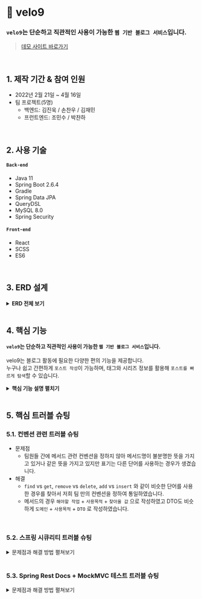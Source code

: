 # :pushpin: velo9
### `velo9`는 단순하고 직관적인 사용이 가능한 `웹 기반 블로그 서비스`입니다.
>[데모 사이트 바로가기](www.naver.com)

</br>

## 1. 제작 기간 & 참여 인원
- 2022년 2월 21일 ~ 4월 16일
- 팀 프로젝트(5명)
  - 백엔드: 김진욱 / 손찬우 / 김재민
  - 프런트엔드: 조민수 / 박찬하

</br>

## 2. 사용 기술
#### `Back-end`
- Java 11
- Spring Boot 2.6.4
- Gradle
- Spring Data JPA
- QueryDSL
- MySQL 8.0
- Spring Security
#### `Front-end`
- React
- SCSS
- ES6

</br>

## 3. ERD 설계

<details>
<summary><b>ERD 전체 보기</b></summary>

<div markdown="1">

![](https://velog.velcdn.com/images/woply/post/b30e1438-7808-4d18-b746-39f5b3e18ad8/image.jpeg)
</div>
</details>

<br>

## 4. 핵심 기능
**`velo9`는 단순하고 직관적인 사용이 가능한 `웹 기반 블로그 서비스`입니다.** <br><br>
velo9는 블로그 활동에 필요한 다양한 편의 기능을 제공합니다.<br>
누구나 쉽고 간편하게 `포스트 작성`이 가능하며, 태그와 시리즈 정보를 활용해 `포스트를 빠르게 탐색`할 수 있습니다.

<details>
<summary><b>핵심 기능 설명 펼치기</b></summary>

<div markdown="1">

## 4.1. 포스트 작성 관련 기능

<br>

> ### 4.1.1. 글 작성과 글 수정을 한 곳에서 처리 :pushpin: [코드 확인](https://github.com/team-express/velo9/blob/fb2cdc52f5a47e4bb1afaa4b15ce39540d57f85c/src/main/java/teamexpress/velo9/post/service/PostService.java#L61)
- 신규 글 작성과 기존 글 수정을 단일 `Controller - Service - Repository`에서 처리할 수 있도록 코드를 설계하였습니다. <br>

<details>
<summary><b> 동작 구조도 펼치기</b></summary>

<div markdown="1">

![](https://velog.velcdn.com/images/woply/post/22a12441-8864-44c5-bd5d-b7e130443520/image.jpg)

</div>
</details>




<br>

> ### 4.1.2. 포스트용 섬네일 등록 :pushpin: [코드 확인](https://github.com/team-express/velo9/blob/fb2cdc52f5a47e4bb1afaa4b15ce39540d57f85c/src/main/java/teamexpress/velo9/post/api/PostThumbnailFileUploader.java#L37)
- 포스트에 대한 정보를 한 눈에 확인 할 수 있도록 섬네일 업로드를 지원합니다.<br>

<details>
<summary><b> 동작 구조도 펼치기</b></summary>

<div markdown="1">

![](https://velog.velcdn.com/images/woply/post/f88d7a93-0aba-4715-b8b4-81effc6592bd/image.jpg)

</div>
</details>

<br>


> ### 4.1.3. 태그, 시리즈 등록 :pushpin: [태그 관련 코드 확인](https://github.com/team-express/velo9/blob/fb2cdc52f5a47e4bb1afaa4b15ce39540d57f85c/src/main/java/teamexpress/velo9/post/service/TagService.java#L26) / [시리즈 관련 코드 확인](https://github.com/team-express/velo9/blob/fb2cdc52f5a47e4bb1afaa4b15ce39540d57f85c/src/main/java/teamexpress/velo9/post/service/SeriesService.java#L32)
- 포스트 내용을 쉽게 파악하고, 조회할 수 있도록 태그와 시리즈를 추가할 수 있습니다<br>

<details>
<summary><b> 동작 구조도 펼치기</b></summary>

<div markdown="1">

![](https://velog.velcdn.com/images/woply/post/2d55f142-f0ef-4645-92b7-b007c3472fd5/image.jpg)

</div>
</details>

<br>

> ### 4.1.4. 포스트 소개글 자동 등록 :pushpin: [코드 확인](https://github.com/team-express/velo9/blob/fb2cdc52f5a47e4bb1afaa4b15ce39540d57f85c/src/main/java/teamexpress/velo9/post/dto/PostSaveDTO.java#L50)
- 포스트 소개글 미입력시, 본문 내용의 150자를 소개글로 자동 등록합니다.<br>

<details>
<summary><b> 동작 구조도 펼치기</b></summary>

<div markdown="1">

![](https://velog.velcdn.com/images/woply/post/c0adb39e-71d2-41e6-a4c7-bab184a419c6/image.jpg)

</div>
</details>

<br>

> ### 4.1.5. 임시 저장 :pushpin: [코드 확인](https://github.com/team-express/velo9/blob/fb2cdc52f5a47e4bb1afaa4b15ce39540d57f85c/src/main/java/teamexpress/velo9/post/service/PostService.java#L169)
- 작성 중인 포스트는 x분 마다 자동 저장됩니다.<br>

<details>
<summary><b> 동작 구조도 펼치기</b></summary>

<div markdown="1">

![](https://velog.velcdn.com/images/woply/post/110c7d6f-95b5-44e4-a0e8-0980a6eb8901/image.jpg)

</div>
</details>

<br>

> ### 4.1.6. MarkDown 미리보기 :pushpin: [코드 확인](www.naver.com)
- 글 작성 시, MarkDown 문법이 적용된 포스트 결과물 미리보기를 지원합니다.<br>

<br>


## 4.2. 포스트 조회 관련 기능


> ### 4.2.1. (메인 화면)멀티 검색 지원 :pushpin: [코드 확인](https://github.com/team-express/velo9/blob/fb2cdc52f5a47e4bb1afaa4b15ce39540d57f85c/src/main/java/teamexpress/velo9/post/domain/PostRepositoryCustomImpl.java#L50)
- 메인 화면에서 키워드 검색 시, 포스트 내용과 태그 내용을 선택하여 검색할 수 있습니다.<br>

<details>
<summary><b> 동작 구조도 펼치기</b></summary>

<div markdown="1">

![](https://velog.velcdn.com/images/woply/post/319e767f-a40d-4bcb-a90a-494f79a7577b/image.jpg)

</div>
</details>

<br>


> ### 4.2.2. (메인 화면)정렬 조건 지원 :pushpin: [코드 확인](https://github.com/team-express/velo9/blob/fb2cdc52f5a47e4bb1afaa4b15ce39540d57f85c/src/main/java/teamexpress/velo9/post/controller/MainController.java#L36)
- 메인 화면에서 포스트 조회 시, 원하는 정렬 조건을 설정하여 포스트 목록을 조회할 수 있습니다.<br>

<details>
<summary><b> 동작 구조도 펼치기</b></summary>

<div markdown="1">

![](https://velog.velcdn.com/images/woply/post/5130ab71-9dc6-4641-a77c-2eda2c90a2ef/image.jpg)

</div>
</details>

<br>


> ### 4.2.3. (사용자 글 목록 화면) 태그, 시리즈 정보 기반 포스트 탐색 :pushpin: [태그 활용 코드 확인](https://github.com/team-express/velo9/blob/fb2cdc52f5a47e4bb1afaa4b15ce39540d57f85c/src/main/java/teamexpress/velo9/post/domain/PostRepositoryCustomImpl.java#L34) / [시리즈 활용 코드 확인](https://github.com/team-express/velo9/blob/fb2cdc52f5a47e4bb1afaa4b15ce39540d57f85c/src/main/java/teamexpress/velo9/post/domain/PostRepositoryCustomImpl.java#L102)
- 포스트에 포함된 태그 정보와 시리즈 정보를 이용하여 관심있는 주제의 포스트를 탐색할 수 있습니다.<br>

<details>
<summary><b> 동작 구조도 펼치기</b></summary>

<div markdown="1">

![](https://velog.velcdn.com/images/woply/post/1bd41fef-c0ea-4f06-a44e-f6f78a58188f/image.jpg)

</div>
</details>

  <br>


> ### 4.2.4. (포스트 상세 화면) 이전 글, 다음 글 보기 지원  :pushpin: [코드 확인](https://github.com/team-express/velo9/blob/fb2cdc52f5a47e4bb1afaa4b15ce39540d57f85c/src/main/java/teamexpress/velo9/post/domain/PostRepositoryCustomImpl.java#L116)
- (동일한 시리즈 정보를 가지고 있거나, 등록된 순서를 기반으로) 현재 보고 있는 포스트의 이전 글과 다음 글을 보여 줍니다. <br>

<details>
<summary><b> 동작 구조도 펼치기</b></summary>

<div markdown="1">

![](https://velog.velcdn.com/images/woply/post/3a585f56-f5e5-4223-a2f5-f3471ff8f1fa/image.jpg)

</div>
</details>

<br>


> ### 4.2.5. (사용자 아카이브) 좋아요, 최근 읽은 글 목록 지원 :pushpin: [좋아요 관련 코드 확인](https://github.com/team-express/velo9/blob/fb2cdc52f5a47e4bb1afaa4b15ce39540d57f85c/src/main/java/teamexpress/velo9/post/domain/PostRepositoryCustomImpl.java#L67) / [읽은 글 관련 코드 확인](https://github.com/team-express/velo9/blob/fb2cdc52f5a47e4bb1afaa4b15ce39540d57f85c/src/main/java/teamexpress/velo9/post/domain/PostRepositoryCustomImpl.java#L85)
- 사용자가 '읽은 적'이 있는 모든 포스트와 '좋아요'를 누른 모든 포스트를 별도로 보여줍니다. <br>

<details>
<summary><b> 동작 구조도 펼치기</b></summary>

<div markdown="1">

![](https://velog.velcdn.com/images/woply/post/e981cfa1-a0ee-4f83-8fc1-e95331aa91b9/image.jpg)

</div>
</details>

<br>

</div>
</details>

<br>

## 5. 핵심 트러블 슈팅
### 5.1. 컨벤션 관련 트러블 슈팅
- 문제점
  - 팀원들 간에 메서드 관련 컨벤션을 정하지 않아 메서드명이 불분명한 뜻을 가지고 있거나 같은 뜻을 가지고 있지만 표기는 다른 단어를 사용하는 경우가 생겼습니다.
- 해결
  - `find` vs `get`, `remove` vs `delete`, `add` vs `insert` 와 같이 비슷한 단어를 사용한 경우를 찾아서 저희 팀 만의 컨벤션을 정하여 통일하였습니다.
  - 메서드의 경우 `해야할 작업` + `사용목적` + `찾아올 값` 으로 작성하였고 DTO도 비슷하게 `도메인` + `사용목적` + `DTO` 로 작성하였습니다.

<br>

### 5.2. 스프링 시큐리티 트러블 슈팅

<details>
<summary>문제점과 해결 방법 펼쳐보기</summary>
<div markdown="1">

- 문제점
  - 스프링 시큐리티 관련 지식이 부족하여 설계 및 코드 작성에 실수를 범하였습니다.
  - 세션에 회원의 정보를 저장하고 프론트에서 직접 꺼내서 사용하는 방식을 생각했는데 우리는 리액트와 통신해야 하기 때문에 세션에 저장하고 꺼내는 방식은 사용할 수가 없었습니다.
  - 소셜로그인 리액트와의 연결 방식

- 1차 구현은 Ajax 통신을 통한 인증으로 구현하였다. 하지만 정확한 작동 방법을 알지 못하여 커스텀 방식을 사용하였습니다.
- 2차 구현 → FormLogin 방식으로 구현했지만 실행되는 곳에서 Json 데이터를 받아오지 못하는 문제가 생겼습니다.
- 3차 구현 → Ajax 방식을 토대로 새로운 로그인 구현 방식을 만들어서 Json데이터를 받아오고 로그인 판단 여부를 성공적으로 처리하게 되었습니다.
- 추가로 로그인하지 않은 사용자가 접근하지 못하는 인가 정책도 추가했습니다.

- 기존 방식

![](https://velog.velcdn.com/images/woply/post/b2092df0-240f-4147-817c-cd045afa3342/image.png)


- 위의 프로세스대로 구현을 했지만 Ajax 확인 여부를 위한 헤더 설정 부분의 XMLHttpRequest 설정이 먹히지가 않아서 프로세스가 제대로 실행되지가 않았습니다.

## 해결 1. 로그인 방식 → Ajax가 아닌 커스텀 로그인으로 변경 방식 :

formLogin 방식은 Json 형태의 값을 받아오기 힘들다. 그렇기 때문에 Ajax방식을 토대로 Json 데이터를 받아오면서 로그인을 구현했습니다.

`CustomLoginProcessingFilter.attemptAuthentication`

1. Post 방식으로 `/login` 에 접근 하였는지 확인했습니다.
2. objectMapper를 사용하여 Json 형식으로 넘어온 `MemberLoginDTO`를 받아옵니다.
3. `AjaxAuthenticationToken` 에 MemberLoginDTO 의 username 값과 password값을 담아서 `AuthenticationManager`로 보냅니다.

`CustomAuthenticationProvider.authenticate`

1. authentication 에서 내가 입력한 username과 password를 빼올 수 있습니다.
2. userDetailsService에서 username으로 MemberContext 라는 Member가 담긴 객체를 받아온다. MemberContext 는 User를 상속받아 Member의 username, password, Role 을 같이 담고 있는 객체입니다.
3. 내가 입력한 password와 조회한 Member의 password를 비교하여 불일치 시 `BadCredentialsException` 예외를 던집니다.
4. 그리고 `AjaxAuthenticationToken`에 MemberContext 에 담긴 member를 다시 저장시킵니다.

`CustomUserDetailsService.loadUserByUsername`

1. 사용자가 입력한 username을 DB에 조회하여 실제 존재하는 멤버인지 확인하는 절차입니다.
2. 찾아온 멤버 객체와 멤버 객체가 가지고 있는 Role을 MemberContext에 저장시킵니다.

`CustomAuthenticationSuccessHandler.onAuthenticationSuccess`

1. 사용자가 올바른 username 과 password를 입력하면 이 메서드로 오게 된다. 이 메서드로 온다는 것은 로그인 처리에 성공했다는 의미를 뜻합니다.
2. `authentication`에서 멤버를 꺼내온 후 세션에 멤버 아이디를 저장하고 Http 상태 코드 OK를 응답합니다.

`CustomAuthenticationFailureHandler.onAuthenticationFailure`

1. 사용자가 로그인에 실패(아이디 또는 비밀번호가 틀렸을 경우)하게 되면 이 메서드로 오게 됩니다.
2. Exception이 `BadCredentialsException` 일 경우 비밀번호가 틀렸다는 내용을 응답하게 됩니다.
3. if문에 있는 Exception에 걸리지 않았을 경우는 아이디 또는 비밀번호가 틀렸다는 내용을 응답하게 됩니다.

## 해결 2. 세션 저장 방식


기존에 세션에 회원 정보를 저장하는 방식을 사용했습니다. 하지만 이 방식으로는 리액트를 사용하는 프론트쪽에서 세션에서 아무 정보도 꺼내 오지 못하는 방식입니다.

SSR(서버 사이드 렌더링)방식으로만 구현을 해봐서 생긴 허점이었습니다.

JWT 토큰을 사용하는 방식으로 구현을 하려 했지만 세션에 저장한 정보는 우리가 사용하는 것으로 하고 프론트에서 사용자 정보가 필요할 때마다 백엔드에 호출하면 JSON 데이터로 보내주는 방식을 선택했습니다.

## 해결 3. 소셜로그인

### 리액트와의 연결을 생각하지 않은 OAuth2 설계

리액트와의 연결을 너무 간단하게 생각했습니다.


리액트에서 구글이나 깃헙으로 로그인하는 URL만 연결해 주면 백엔드 쪽에서 처리해주는 데이터가 프론트쪽으로 넘어갈 것이라고 생각했습니다. 하지만 이렇게 되면 로그인된 후 백엔드 서버 쪽의 URL로 넘어가게 됩니다.

리액트에서 백엔드 쪽의 소셜로그인을 호출하는 경우 Axios 나 Fetch 가 먹히지 않는다고 합니다. 그렇기에 a태그로 호출을 해줘야 하는데 a태그로는 백엔드 쪽의 데이터를 그대로 받아오지 못하기 때문에 다른 처리가 필요했습니다.

`OAuth2SuccessHandler` 가 해결책이었습니다. 로그인이 성공적으로 이루어질 경우 우리는 이미 회원가입이 된 사용자인지 아닌지의 판단이 필요했습니다. `OAuth2SuccessHandler` 에서 `MemberService` 를 호출해서 회원가입이 된 사용자인지 판단하도록 했습니다.


이미 회원가입이 된 사용자의 경우 `http://localhost:3000/success` 로 리다이렉트 되어 백엔드쪽으로 사용자 정보를 호출합니다.

회원가입이 되어있지 않은 사용자의 경우 `http://localhost:3000/firstLogin` 으로 리다이렉트 되어 회원가입이 실행되도록 하여 리액트와의 연결문제를 해결하였습니다.

## cors 설정

스프링 부트에서 cors 설정 시, `configuration.setAllowCredentials()` 와 `configuration.addAllowedOrigin()`을 동시에 사용할 수 없도록 변경 되었습니다.

→ 이 문제를 해결하려면 `**configuration.addAllowedOriginPattern()**`을 사용하면 됩니다.

같은 origin의 경우 request header 에 cookie가 추가되는데 orgin이 달라지는 경우 자동으로 추가되지 않아 생기는 문제점 해결 →  프론트에서 `withCredentials: true` 백엔드에서는 `configuration.setAllowCredentials(true);` 설정을 해주어야 합니다.

</div>
</details>

<br>

### 5.3. Spring Rest Docs + MockMVC 테스트 트러블 슈팅

<details>
<summary>문제점과 해결 방법 펼쳐보기</summary>
<div markdown="1">

- 이슈 1: PathVariable이 먹지 않았던 이슈

```java
	@Test
	void writeGet() throws Exception {

		mockMvc.perform(get("/write")
				.param("id", "1"))
			.andExpect(status().isOk())
			//생략
            ;
	}
```


get방식에서 JSON(.content( )), 쿼리스트링(.param( ))을 잘 사용하고 있었습니다.
pathVariable이 포함된 컨트롤러도 테스트 해야하여 구글링을 하여보니, [get("/write/{path}", "value")] 이런식으로 쓰는 걸 확인하여
그대로 적용하니 익셉션이 발생하였습니다.

```
java.lang.IllegalArgumentException: urlTemplate not found.
If you are using MockMvc did you use RestDocumentationRequestBuilders
to build the request?
```

해당 메세지를 그대로 긁어 구글링을 하여보니 경로파라미터를 사용할때는 MockMvcRequestBuilders 아닌 RestDocumentationRequestBuilders의 get()을
사용하여야 한다고 합니다.

```java
	@Test
	void series() throws Exception {
		this.mockMvc.perform(RestDocumentationRequestBuilders.get("/{nickname}/series", "admin"))
			.andExpect(status().isOk())
			//생략
            ;
	}
```

<br>


- 이슈 2: 문서에 굳이 넣고 싶지 않은 이들이 있을 때


```java
	@Test
	void series() throws Exception {
		this.mockMvc.perform(RestDocumentationRequestBuilders.get("/{nickname}/series", "admin"))
			.andExpect(status().isOk())
			.andDo(document("GetSeries", pathParameters(
					parameterWithName("nickname").description("")
				),
				responseFields(
					fieldWithPath("data.content").description("").optional(),
					fieldWithPath("data.size").description("").optional(),
					fieldWithPath("data.number").description("").optional(),
					fieldWithPath("data.first").description("").optional(),
					fieldWithPath("data.last").description("").optional(),
					fieldWithPath("data.numberOfElements").description("").optional(),
					fieldWithPath("data.empty").description("").optional(),
					fieldWithPath("subData").description("").optional()
				)
			));
	}
```


기본적으로 요청과 응답의 필드(또는 파라미터 등)와 문서화할 필드가 일치해야 합니다. 그렇지 않으면 아래와 같은 익셉션이 발생합니다.

```
org.springframework.restdocs.snippet.SnippetException:
The following parts of the payload were not documented:
```

하지만 어떤 이유로 추가하고 싶지 않은 경우가 있습니다.


원래는 이 문제 때문이 아니라 restController라 json으로 resp, req를 받아야 하는데, Object안에 Object가 있는 경우에 어떻게 표현해야하는지를 찾다가 .을 찍고 들어가는 방법도 찾았고,

relaxed~를 이용하는 방법을 얻어 걸린 듯 찾은 것입니다.


```java
	@Test
	void series() throws Exception {
		this.mockMvc.perform(RestDocumentationRequestBuilders.get("/{nickname}/series", "admin"))
			.andExpect(status().isOk())
			.andDo(document("GetSeries", pathParameters(
					parameterWithName("nickname").description("")
				),
				relaxedResponseFields(
					fieldWithPath("data.content").description("").optional(),
					fieldWithPath("data.size").description("").optional(),
					fieldWithPath("data.number").description("").optional(),
					fieldWithPath("data.first").description("").optional(),
					fieldWithPath("data.last").description("").optional(),
					fieldWithPath("data.numberOfElements").description("").optional(),
					fieldWithPath("data.empty").description("").optional(),
					fieldWithPath("subData").description("").optional()
				)
			));
	}
```


위와 같이 relaxed~가 붙은 메서드를 사용하면 원하는 것만 사용할 수 있습니다.

물론 relaxed가 붙지 않은 메서드는 요소가 완전히 같아야 하기 때문에,
검증적인 측면에서 장점이 있을 것이라고 생각합니다.


<br>


- 이슈 3: field 아닌 parameter일 때 발생하는 문제



requestFields(), responseFields() - fieldWithPath 에서
필드란 json {"field":"value"} 에서의 필드를 의미합니다.

쿼리스트링, pathVariable을 문서화 및 커스텀 해야할 때는 다음과 같이 하여야 합니다.


```java
	pathParameters(
        parameterWithName("nickname").description("")
        )
        requestParameters(
        parameterWithName("id").description(").optional()
        )
```

```snippet
|===
|경로파라미터|설명

{{#parameters}}

|{{#tableCellContent}}`+{{name}}+`{{/tableCellContent}}
|{{#tableCellContent}}{{description}}{{/tableCellContent}}

{{/parameters}}
|===
```


{{#fields}} 아닌 {{#parameters}}로,
}`+{{path}}+` 아닌 `+{{name}}+`입니다.

이는 바로 위 메서드 이름에서 유추할 수 있는 부분입니다.

이 밖에도 restDocs를 공부하면서
Andy Wilkinson라는 분의 도움을 많이 받았습니다.

해당 관련해서 어딜가나 링크되어있는 저장소의 주인입니다.


</div>
</details>

<br>
